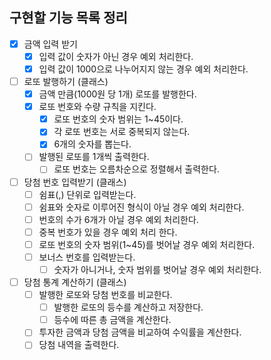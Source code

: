 ## 구현할 기능 목록 정리

- [x] 금액 입력 받기
  - [x] 입력 값이 숫자가 아닌 경우 예외 처리한다.
  - [x] 입력 값이 1000으로 나누어지지 않는 경우 예외 처리한다.

- [ ] 로또 발행하기 (클래스)
  - [x] 금액 만큼(1000원 당 1개) 로또를 발행한다.
  - [x] 로또 번호와 수량 규칙을 지킨다.
    - [x] 로또 번호의 숫자 범위는 1~45이다.
    - [x] 각 로또 번호는 서로 중복되지 않는다.
    - [x] 6개의 숫자를 뽑는다.
  - [ ] 발행된 로또를 1개씩 출력한다.
    - [ ] 로또 번호는 오름차순으로 정렬해서 출력한다.
  
- [ ] 당첨 번호 입력받기 (클래스)
  - [ ] 쉼표(,) 단위로 입력받는다.
  - [ ] 쉼표와 숫자로 이루어진 형식이 아닐 경우 예외 처리한다.
  - [ ] 번호의 수가 6개가 아닐 경우 예외 처리한다.
  - [ ] 중복 번호가 있을 경우 예외 처리 한다.
  - [ ] 로또 번호의 숫자 범위(1~45)를 벗어날 경우 예외 처리한다.
  - [ ] 보너스 번호를 입력받는다.
    - [ ] 숫자가 아니거나, 숫자 범위를 벗어날 경우 예외 처리한다.

- [ ] 당첨 통계 계산하기 (클래스)
  - [ ] 발행한 로또와 당첨 번호를 비교한다.
    - [ ] 발행한 로또의 등수를 계산하고 저장한다.
    - [ ] 등수에 따른 총 금액을 계산한다.
  - [ ] 투자한 금액과 당첨 금액을 비교하여 수익률을 계산한다.
  - [ ] 당첨 내역을 출력한다.